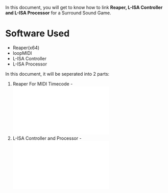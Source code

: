 In this document, you will get to know how to link **Reaper, L-ISA Controller and L-ISA Processor** for a Surround Sound Game.

# Software Used

* Reaper(x64)
* loopMIDI
* L-ISA Controller
* L-ISA Processor

In this document, it will be seperated into 2 parts:

1. Reaper For MIDI Timecode - ![Click Here](./Reaper.md)
2. L-ISA Controller and Processor - ![Click Here](./L-ISA.md)
